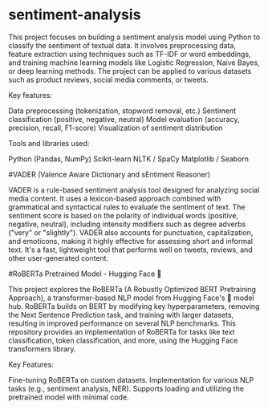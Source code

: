# sentiment-analysis
This project focuses on building a sentiment analysis model using Python to classify the sentiment of textual data. It involves preprocessing data, feature extraction using techniques such as TF-IDF or word embeddings, and training machine learning models like Logistic Regression, Naive Bayes, or deep learning methods. The project can be applied to various datasets such as product reviews, social media comments, or tweets.

Key features:

Data preprocessing (tokenization, stopword removal, etc.)
Sentiment classification (positive, negative, neutral)
Model evaluation (accuracy, precision, recall, F1-score)
Visualization of sentiment distribution

Tools and libraries used:

Python (Pandas, NumPy)
Scikit-learn
NLTK / SpaCy
Matplotlib / Seaborn

#VADER (Valence Aware Dictionary and sEntiment Reasoner)

VADER is a rule-based sentiment analysis tool designed for analyzing social media content. It uses a lexicon-based approach combined with grammatical and syntactical rules to evaluate the sentiment of text. The sentiment score is based on the polarity of individual words (positive, negative, neutral), including intensity modifiers such as degree adverbs ("very" or "slightly"). VADER also accounts for punctuation, capitalization, and emoticons, making it highly effective for assessing short and informal text. It's a fast, lightweight tool that performs well on tweets, reviews, and other user-generated content.

#RoBERTa Pretrained Model - Hugging Face 🤗

This project explores the RoBERTa (A Robustly Optimized BERT Pretraining Approach), a transformer-based NLP model from Hugging Face's 🤗 model hub. RoBERTa builds on BERT by modifying key hyperparameters, removing the Next Sentence Prediction task, and training with larger datasets, resulting in improved performance on several NLP benchmarks. This repository provides an implementation of RoBERTa for tasks like text classification, token classification, and more, using the Hugging Face transformers library.

Key Features:

Fine-tuning RoBERTa on custom datasets.
Implementation for various NLP tasks (e.g., sentiment analysis, NER).
Supports loading and utilizing the pretrained model with minimal code.
